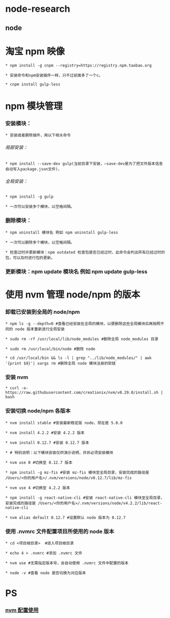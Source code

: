 # node-research
node
--

# 淘宝 npm 映像
	
	* npm install -g cnpm --registry=https://registry.npm.taobao.org
	
	* 安装命令和npm安装插件一样，只不过前面多了一个c。
	
	* cnpm install gulp-less
	
# npm 模块管理
	
### 安装模块： 
	* 安装或者删除插件，用以下相关命令

###### 局部安装： 

	* npm install --save-dev gulp(当前目录下安装，–save-dev是为了把文件版本信息自动写入package.json文件)，
	
###### 全局安装： 

	* npm install -g gulp 
	
	* 一次可以安装多个模块，以空格间隔。
	
### 删除模块：

	* npm uninstall 模块名 例如 npm uninstall gulp-less 
	
	* 一次可以删除多个模块，以空格间隔。
	
	* 检查过时并更新模块：npm outdated 检查包是否已经过时，此命令会列出所有已经过时的包，可以及时进行包的更新。
	
### 更新模块：npm update 模块名 例如 npm update gulp-less 

# 使用 nvm 管理 node/npm 的版本

### 卸载已安装到全局的 node/npm 
	* npm ls -g --depth=0 #查看已经安装在全局的模块，以便删除这些全局模块后再按照不同的 node 版本重新进行全局安装

	* sudo rm -rf /usr/local/lib/node_modules #删除全局 node_modules 目录

	* sudo rm /usr/local/bin/node #删除 node

	* cd /usr/local/bin && ls -l | grep "../lib/node_modules/" | awk '{print $9}'| xargs rm #删除全局 node 模块注册的软链

### 安装 nvm 

	* curl -o- https://raw.githubusercontent.com/creationix/nvm/v0.29.0/install.sh | bash

### 安装切换 node/npm 各版本

	* nvm install stable #安装最新稳定版 node，现在是 5.0.0

	* nvm install 4.2.2 #安装 4.2.2 版本

	* nvm install 0.12.7 #安装 0.12.7 版本

	* # 特别说明：以下模块安装仅供演示说明，并非必须安装模块

	* nvm use 0 #切换至 0.12.7 版本

	* npm install -g mz-fis #安装 mz-fis 模块至全局目录，安装完成的路径是 /Users/<你的用户名>/.nvm/versions/node/v0.12.7/lib/mz-fis

	* nvm use 4 #切换至 4.2.2 版本

	* npm install -g react-native-cli #安装 react-native-cli 模块至全局目录，安装完成的路径是 /Users/<你的用户名>/.nvm/versions/node/v4.2.2/lib/react-native-cli

	* nvm alias default 0.12.7 #设置默认 node 版本为 0.12.7

### 使用 .nvmrc 文件配置项目所使用的 node 版本
	
	* cd <项目根目录>  #进入项目根目录

	* echo 4 > .nvmrc #添加 .nvmrc 文件

	* nvm use #无需指定版本号，会自动使用 .nvmrc 文件中配置的版本

	* node -v #查看 node 是否切换为对应版本

# PS

### [nvm 配置使用](http://www.cnblogs.com/kaiye/p/4937191.html "参考博客")